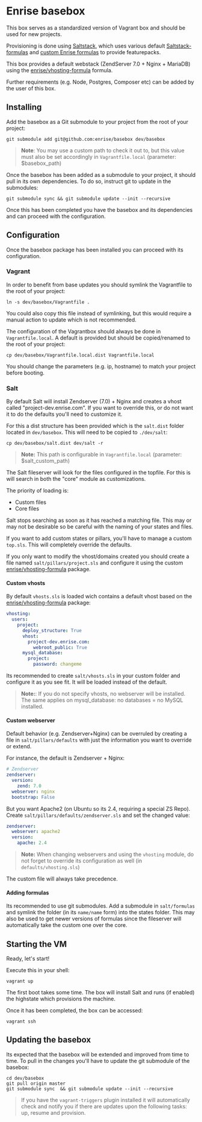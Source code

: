 # Enrise basebox
This box serves as a standardized version of Vagrant box and should be used for new projects.

Provisioning is done using [Saltstack](http://saltstack.org), which uses various default [Saltstack-formulas](https://github.com/saltstack-formulas) and [custom Enrise formulas](https://github.com/enrise/?query=formula) to provide featurepacks.

This box provides a default webstack (ZendServer 7.0 + Nginx + MariaDB) using the [enrise/vhosting-formula](https://github.com/enrise/vhosting-formula) formula.

Further requirements (e.g. Node, Postgres, Composer etc) can be added by the user of this box.

## Installing
Add the basebox as a Git submodule to your project from the root of your project:
```
git submodule add git@github.com:enrise/basebox dev/basebox
```
> **Note**: You may use a custom path to check it out to, but this value must also be set accordingly in `Vagrantfile.local` (parameter: $basebox_path)

Once the basebox has been added as a submodule to your project, it should pull in its own dependencies. To do so, instruct git to update in the submodules:
```
git submodule sync && git submodule update --init --recursive
```

Once this has been completed you have the basebox and its dependencies and can proceed with the configuration.

## Configuration
Once the basebox package has been installed you can proceed with its configuration.

### Vagrant
In order to benefit from base updates you should symlink the Vagrantfile to the root of your project:
```
ln -s dev/basebox/Vagrantfile .
```
You could also copy this file instead of symlinking, but this would require a manual action to update which is not recommended.

The configuration of the Vagrantbox should always be done in `Vagrantfile.local`.
A default is provided but should be copied/renamed to the root of your project:
```
cp dev/basebox/Vagrantfile.local.dist Vagrantfile.local
```
You should change the parameters (e.g. ip, hostname) to match your project before booting.

### Salt
By default Salt will install Zendserver (7.0) + Nginx and creates a vhost called "project-dev.enrise.com".
If you want to override this, or do not want it to do the defaults you'll need to customize it.

For this a dist structure has been provided which is the `salt.dist` folder located in `dev/basebox`. This will need to be copied to `./dev/salt`:
```
cp dev/basebox/salt.dist dev/salt -r
```
> **Note:** This path is configurable in `Vagrantfile.local` (parameter: $salt_custom_path)

The Salt fileserver will look for the files configured in the topfile.
For this is will search in both the "core" module as customizations.

The priority of loading is:
- Custom files
- Core files

Salt stops searching as soon as it has reached a matching file.
This may or may not be desirable so be careful with the naming of your states and files.

If you want to add custom states or pillars, you'll have to manage a custom `top.sls`. This will completely override the defaults.

If you only want to modify the vhost/domains created you should create a file named `salt/pillars/project.sls` and configure it using the custom [enrise/vhosting-formula](https://github.com/enrise/vhosting-formula) package.

#### Custom vhosts
By default `vhosts.sls` is loaded wich contains a default vhost based on the [enrise/vhosting-formula](https://github.com/enrise/vhosting-formula) package:
```yaml
vhosting:
  users:
    project:
      deploy_structure: True
      vhost:
        project-dev.enrise.com:
          webroot_public: True
      mysql_database:
        project:
          password: changeme
```

Its recommended to create `salt/vhosts.sls` in your custom folder and configure it as you see fit. It will be loaded instead of the default.

> **Note:**: If you do not specify vhosts, no webserver will be installed. The same applies on mysql_database: no databases = no MySQL installed.

#### Custom webserver
Default behavior (e.g. Zendserver+Nginx) can be overruled by creating a file in `salt/pillars/defaults` with just the information you want to override or extend.

For instance, the default is Zendserver + Nginx:
```yaml
# Zendserver
zendserver:
  version:
    zend: 7.0
  webserver: nginx
  bootstrap: False
```

But you want Apache2 (on Ubuntu so its 2.4, requiring a special ZS Repo).
Create `salt/pillars/defaults/zendserver.sls` and set the changed value:

```yaml
zendserver:
  webserver: apache2  
  version:
    apache: 2.4
```
> **Note:** When changing webservers and using the `vhosting` module, do not forget to override its configuration as well (in `defaults/vhosting.sls`)

The custom file will always take precedence.

#### Adding formulas
Its recommended to use git submodules.
Add a submodule in `salt/formulas` and symlink the folder (in its `name/name` form) into the states folder. This may also be used to get newer versions of formulas since the fileserver will automatically take the custom one over the core.

## Starting the VM
Ready, let's start!

Execute this in your shell:
```
vagrant up
```

The first boot takes some time.
The box will install Salt and runs (if enabled) the highstate which provisions the machine.

Once it has been completed, the box can be accessed:

```
vagrant ssh
```

## Updating the basebox
Its expected that the basebox will be extended and improved from time to time.
To pull in the changes you'll have to update the git submodule of the basebox:
```
cd dev/basebox
git pull origin master
git submodule sync  && git submodule update --init --recursive
```
> If you have the `vagrant-triggers` plugin installed it will automatically check and notify you if there are updates upon the following tasks: up, resume and provision.
